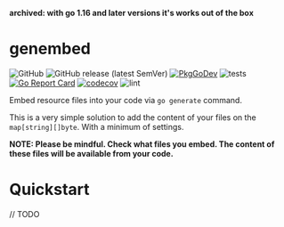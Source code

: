 **archived: with go 1.16 and later versions it's works out of the box**

# genembed

![GitHub](https://img.shields.io/github/license/gebv/genembed)
![GitHub release (latest SemVer)](https://img.shields.io/github/v/release/gebv/genembed?sort=semver)
[![PkgGoDev](https://pkg.go.dev/badge/github.com/gebv/genembed)](https://pkg.go.dev/github.com/gebv/genembed)
![tests](https://github.com/gebv/genembed/workflows/tests/badge.svg?branch=master)
[![Go Report Card](https://goreportcard.com/badge/github.com/gebv/genembed)](https://goreportcard.com/report/github.com/gebv/genembed)
[![codecov](https://codecov.io/gh/gebv/genembed/branch/master/graph/badge.svg)](https://codecov.io/gh/gebv/genembed)
![lint](https://github.com/gebv/genembed/workflows/lint/badge.svg?branch=master)

Embed resource files into your code via `go generate` command.

This is a very simple solution to add the content of your files on the `map[string][]byte`. With a minimum of settings.

**NOTE: Please be mindful. Check what files you embed. The content of these files will be available from your code.**

# Quickstart

// TODO
